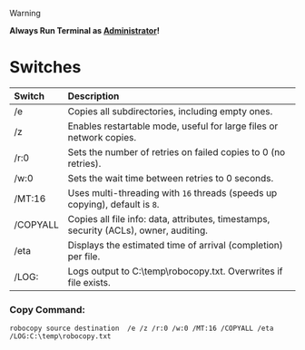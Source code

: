> [!WARNING]
> **Always Run Terminal as <ins>Administrator</ins>!**

 
# Switches
| **Switch** | **Description** |
| :---  | :--- | 
| /e | Copies all subdirectories, including empty ones. | 
| /z | Enables restartable mode, useful for large files or network copies. |
| /r:0 | Sets the number of retries on failed copies to 0 (no retries). |
| /w:0 | Sets the wait time between retries to 0 seconds. |
| /MT:16 | Uses multi-threading with `16` threads (speeds up copying), default is `8`. |
| /COPYALL  | Copies all file info: data, attributes, timestamps, security (ACLs), owner, auditing. |
| /eta | Displays the estimated time of arrival (completion) per file. |
| /LOG: | Logs output to C:\temp\robocopy.txt. Overwrites if file exists. |

### Copy Command:
```
robocopy source destination  /e /z /r:0 /w:0 /MT:16 /COPYALL /eta /LOG:C:\temp\robocopy.txt 
```
